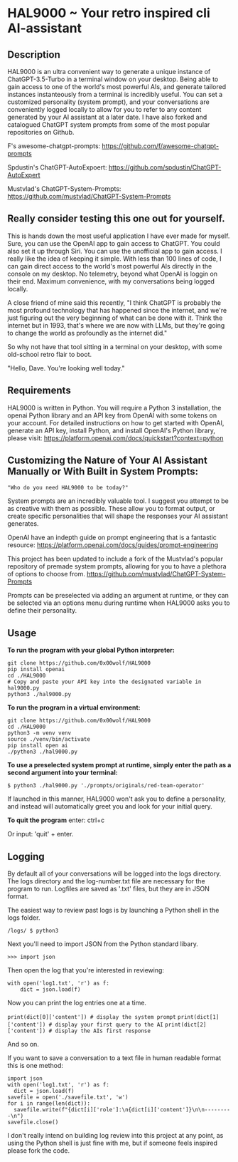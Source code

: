 # HAL9000 ~ Your retro inspired cli AI-assistant

## Description

HAL9000 is an ultra convenient way to generate a unique instance of ChatGPT-3.5-Turbo in a terminal window on your desktop. Being able to gain access to one of the world's most powerful AIs, and generate tailored instances instanteously from a terminal is incredibly useful. You can set a customized personality (system prompt), and your conversations are conveniently logged locally to allow for you to refer to any content generated by your AI assistant at a later date. I have also forked and catalogued ChatGPT system prompts from some of the most popular repositories on Github. 

F's awesome-chatgpt-prompts: https://github.com/f/awesome-chatgpt-prompts

Spdustin's ChatGPT-AutoExpoert: https://github.com/spdustin/ChatGPT-AutoExpert

Mustvlad's ChatGPT-System-Prompts: https://github.com/mustvlad/ChatGPT-System-Prompts

## Really consider testing this one out for yourself.

This is hands down the most useful application I have ever made for myself. Sure, you can use the OpenAI app to gain access to ChatGPT. You could also set it up through Siri. You can use the unofficial app to gain access. I really like the idea of keeping it simple. With less than 100 lines of code, I can gain direct access to the world's most powerful AIs directly in the console on my desktop. No telemetry, beyond what OpenAI is loggin on their end. Maximum convenience, with my conversations being logged locally. 

A close friend of mine said this recently, "I think ChatGPT is probably the most profound technology that has happened since the internet, and we're just figuring out the very beginning of what can be done with it. Think the internet but in 1993, that's where we are now with LLMs, but they're going to change the world as profoundly as the internet did."

So why not have that tool sitting in a terminal on your desktop, with some old-school retro flair to boot.

"Hello, Dave. You're looking well today."


## Requirements

HAL9000 is written in Python. You will require a Python 3 installation, the openai Python library and an API key from OpenAI with some tokens on your account. For detailed instructions on how to get started with OpenAI, generate an API key, install Python, and install OpenAI's Python library, please visit: https://platform.openai.com/docs/quickstart?context=python


## Customizing the Nature of Your AI Assistant Manually or With Built in System Prompts:

`"Who do you need HAL9000 to be today?"`

System prompts are an incredibly valuable tool. I suggest you attempt to be as creative with them as possible. These allow you to format output, or create specific personalities that will shape the responses your AI assistant generates.

OpenAI have an indepth guide on prompt engineering that is a fantastic resource: https://platform.openai.com/docs/guides/prompt-engineering

This project has been updated to include a fork of the Mustvlad's popular repository of premade system prompts, allowing for you to have a plethora of options to choose from. https://github.com/mustvlad/ChatGPT-System-Prompts

Prompts can be preselected via adding an argument at runtime, or they can be selected via an options menu during runtime when HAL9000 asks you to define their personality.



## Usage

**To run the program with your global Python interpreter:**

```
git clone https://github.com/0x00wolf/HAL9000
pip install openai
cd ./HAL9000
# Copy and paste your API key into the designated variable in hal9000.py
python3 ./hal9000.py
```

**To run the program in a virtual environment:**

```
git clone https://github.com/0x00wolf/HAL9000
cd ./HAL9000
python3 -m venv venv
source ./venv/bin/activate
pip install open ai
./python3 ./hal9000.py
```

**To use a preselected system prompt at runtime, simply enter the path as a second argument into your terminal:**

`$ python3 ./hal9000.py './prompts/originals/red-team-operator'`

If launched in this manner, HAL9000 won't ask you to define a personality, and instead will automatically greet you and look for your initial query.


**To quit the program** enter: ctrl+c

Or input: 'quit' + enter.


## Logging

By default all of your conversations will be logged into the logs directory. The logs directory and the log-number.txt file are necessary for the program to run. Logfiles are saved as '.txt' files, but they are in JSON format.

The easiest way to review past logs is by launching a Python shell in the logs folder. 

`/logs/ $ python3`

Next you'll need to import JSON from the Python standard libary.

`>>> import json`

Then open the log that you're interested in reviewing:

```
with open('log1.txt', 'r') as f:
    dict = json.load(f)
```

Now you can print the log entries one at a time.

`print(dict[0]['content']) # display the system prompt`
`print(dict[1]['content']) # display your first query to the AI`
`print(dict[2]['content']) # display the AIs first response`

And so on.

If you want to save a conversation to a text file in human readable format this is one method:

```
import json
with open('log1.txt', 'r') as f:
  dict = json.load(f)
savefile = open('./savefile.txt', 'w')
for i in range(len(dict)):
  savefile.write(f"{dict[i]['role']:\n{dict[i]['content']}\n\n---------\n")
savefile.close()
```

I don't really intend on building log review into this project at any point, as using the Python shell is just fine with me, but if someone feels inspired please fork the code. 
